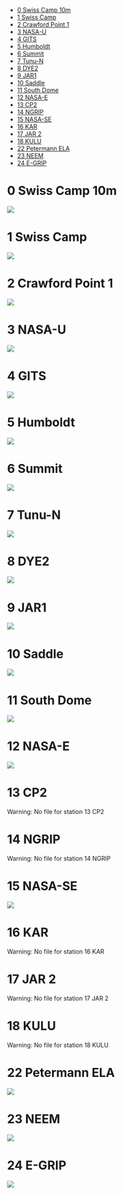 * [0 Swiss Camp 10m](#s1)
* [1 Swiss Camp](#s2)
* [2 Crawford Point 1](#s3)
* [3 NASA-U](#s4)
* [4 GITS](#s5)
* [5 Humboldt](#s6)
* [6 Summit](#s7)
* [7 Tunu-N](#s8)
* [8 DYE2](#s9)
* [9 JAR1](#s10)
* [10 Saddle](#s11)
* [11 South Dome](#s12)
* [12 NASA-E](#s13)
* [13 CP2](#s14)
* [14 NGRIP](#s15)
* [15 NASA-SE](#s16)
* [16 KAR](#s17)
* [17 JAR 2](#s18)
* [18 KULU](#s19)
* [22 Petermann ELA](#s20)
* [23 NEEM](#s21)
* [24 E-GRIP](#s22)
# <a id='s1' />0 Swiss Camp 10m
![](../figures/L1_overview/air%20temperature%20diagnostic/0_Swiss%20Camp%2010m_temperature.png)
# <a id='s2' />1 Swiss Camp
![](../figures/L1_overview/air%20temperature%20diagnostic/1_Swiss%20Camp_temperature.png)
# <a id='s3' />2 Crawford Point 1
![](../figures/L1_overview/air%20temperature%20diagnostic/2_Crawford%20Point%201_temperature.png)
# <a id='s4' />3 NASA-U
![](../figures/L1_overview/air%20temperature%20diagnostic/3_NASA-U_temperature.png)
# <a id='s5' />4 GITS
![](../figures/L1_overview/air%20temperature%20diagnostic/4_GITS_temperature.png)
# <a id='s6' />5 Humboldt
![](../figures/L1_overview/air%20temperature%20diagnostic/5_Humboldt_temperature.png)
# <a id='s7' />6 Summit
![](../figures/L1_overview/air%20temperature%20diagnostic/6_Summit_temperature.png)
# <a id='s8' />7 Tunu-N
![](../figures/L1_overview/air%20temperature%20diagnostic/7_Tunu-N_temperature.png)
# <a id='s9' />8 DYE2
![](../figures/L1_overview/air%20temperature%20diagnostic/8_DYE2_temperature.png)
# <a id='s10' />9 JAR1
![](../figures/L1_overview/air%20temperature%20diagnostic/9_JAR1_temperature.png)
# <a id='s11' />10 Saddle
![](../figures/L1_overview/air%20temperature%20diagnostic/10_Saddle_temperature.png)
# <a id='s12' />11 South Dome
![](../figures/L1_overview/air%20temperature%20diagnostic/11_South%20Dome_temperature.png)
# <a id='s13' />12 NASA-E
![](../figures/L1_overview/air%20temperature%20diagnostic/12_NASA-E_temperature.png)
# <a id='s14' />13 CP2
Warning: No file for station 13 CP2
# <a id='s15' />14 NGRIP
Warning: No file for station 14 NGRIP
# <a id='s16' />15 NASA-SE
![](../figures/L1_overview/air%20temperature%20diagnostic/15_NASA-SE_temperature.png)
# <a id='s17' />16 KAR
Warning: No file for station 16 KAR
# <a id='s18' />17 JAR 2
Warning: No file for station 17 JAR 2
# <a id='s19' />18 KULU
Warning: No file for station 18 KULU
# <a id='s20' />22 Petermann ELA
![](../figures/L1_overview/air%20temperature%20diagnostic/22_Petermann%20ELA_temperature.png)
# <a id='s21' />23 NEEM
![](../figures/L1_overview/air%20temperature%20diagnostic/23_NEEM_temperature.png)
# <a id='s22' />24 E-GRIP
![](../figures/L1_overview/air%20temperature%20diagnostic/24_E-GRIP_temperature.png)
